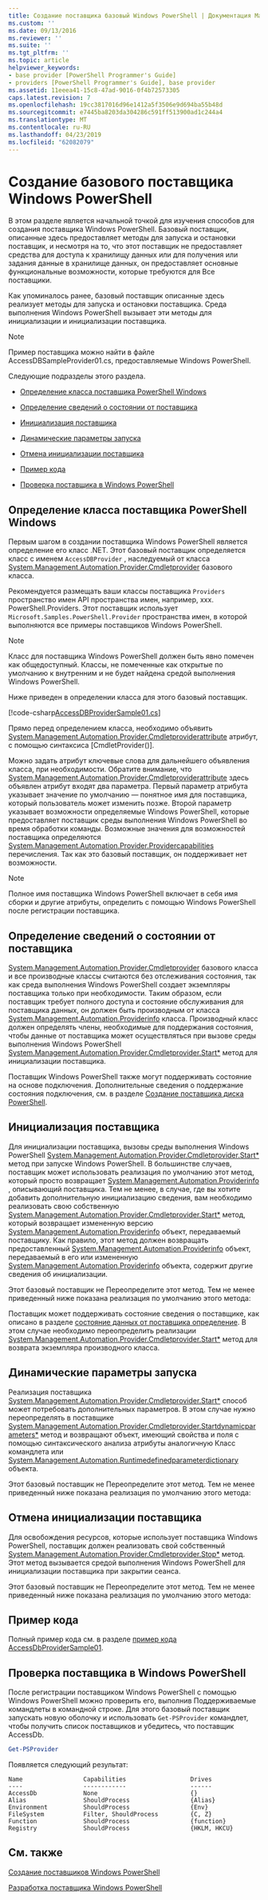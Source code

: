 ```yaml
---
title: Создание поставщика базовый Windows PowerShell | Документация Майкрософт
ms.custom: ''
ms.date: 09/13/2016
ms.reviewer: ''
ms.suite: ''
ms.tgt_pltfrm: ''
ms.topic: article
helpviewer_keywords:
- base provider [PowerShell Programmer's Guide]
- providers [PowerShell Programmer's Guide], base provider
ms.assetid: 11eeea41-15c8-47ad-9016-0f4b72573305
caps.latest.revision: 7
ms.openlocfilehash: 19cc3817016d96e1412a5f3506e9d694ba55b48d
ms.sourcegitcommit: e7445ba8203da304286c591ff513900ad1c244a4
ms.translationtype: MT
ms.contentlocale: ru-RU
ms.lasthandoff: 04/23/2019
ms.locfileid: "62082079"
---
```

# <a name="creating-a-basic-windows-powershell-provider"></a>Создание базового поставщика Windows PowerShell

В этом разделе является начальной точкой для изучения способов для создания поставщика Windows PowerShell. Базовый поставщик, описанные здесь предоставляет методы для запуска и остановки поставщик, и несмотря на то, что этот поставщик не предоставляет средства для доступа к хранилищу данных или для получения или задания данные в хранилище данных, он предоставляет основные функциональные возможности, которые требуются для Все поставщики.

Как упоминалось ранее, базовый поставщик описанные здесь реализует методы для запуска и остановки поставщика. Среда выполнения Windows PowerShell вызывает эти методы для инициализации и инициализации поставщика.

> [!NOTE]
> Пример поставщика можно найти в файле AccessDBSampleProvider01.cs, предоставляемые Windows PowerShell.

Следующие подразделы этого раздела.

- [Определение класса поставщика PowerShell Windows](#Defining-the-Windows-PowerShell-Provider-Class)

- [Определение сведений о состоянии от поставщика](#Defining-Provider-Specific-State-Information)

- [Инициализация поставщика](#Initializing-the-Provider)

- [Динамические параметры запуска](#Start-Dynamic-Parameters)

- [Отмена инициализации поставщика](#Uninitializing-the-Provider)

- [Пример кода](#Code-Sample)

- [Проверка поставщика в Windows PowerShell](#Testing-the-Windows-PowerShell-Provider)

## <a name="defining-the-windows-powershell-provider-class"></a>Определение класса поставщика PowerShell Windows

Первым шагом в создании поставщика Windows PowerShell является определение его класс .NET. Этот базовый поставщик определяется класс с именем `AccessDBProvider` , наследуемый от класса [System.Management.Automation.Provider.Cmdletprovider](/dotnet/api/System.Management.Automation.Provider.CmdletProvider) базового класса.

Рекомендуется размещать ваши классы поставщика `Providers` пространство имен API пространства имен, например, xxx. PowerShell.Providers. Этот поставщик использует `Microsoft.Samples.PowerShell.Provider` пространства имен, в которой выполняются все примеры поставщиков Windows PowerShell.

> [!NOTE]
> Класс для поставщика Windows PowerShell должен быть явно помечен как общедоступный. Классы, не помеченные как открытые по умолчанию к внутренним и не будет найдена средой выполнения Windows PowerShell.

Ниже приведен в определении класса для этого базовый поставщик.

[!code-csharp[AccessDBProviderSample01.cs](../../powershell-sdk-samples/SDK-2.0/csharp/AccessDBProviderSample01/AccessDBProviderSample01.cs#L23-L24 "AccessDBProviderSample01.cs")]

Прямо перед определением класса, необходимо объявить [System.Management.Automation.Provider.Cmdletproviderattribute](/dotnet/api/System.Management.Automation.Provider.CmdletProviderAttribute) атрибут, с помощью синтаксиса [CmdletProvider()].

Можно задать атрибут ключевые слова для дальнейшего объявления класса, при необходимости. Обратите внимание, что [System.Management.Automation.Provider.Cmdletproviderattribute](/dotnet/api/System.Management.Automation.Provider.CmdletProviderAttribute) здесь объявлен атрибут входят два параметра. Первый параметр атрибута указывает значение по умолчанию — понятное имя для поставщика, который пользователь может изменить позже. Второй параметр указывает возможности определяемые Windows PowerShell, которые предоставляет поставщик среды выполнения Windows PowerShell во время обработки команды. Возможные значения для возможностей поставщика определяются [System.Management.Automation.Provider.Providercapabilities](/dotnet/api/System.Management.Automation.Provider.ProviderCapabilities) перечисления. Так как это базовый поставщик, он поддерживает нет возможности.

> [!NOTE]
> Полное имя поставщика Windows PowerShell включает в себя имя сборки и другие атрибуты, определить с помощью Windows PowerShell после регистрации поставщика.

## <a name="defining-provider-specific-state-information"></a>Определение сведений о состоянии от поставщика

[System.Management.Automation.Provider.Cmdletprovider](/dotnet/api/System.Management.Automation.Provider.CmdletProvider) базового класса и все производные классы считаются без отслеживания состояния, так как среда выполнения Windows PowerShell создает экземпляры поставщика только при необходимости. Таким образом, если поставщик требует полного доступа и состояние обслуживания для поставщика данных, он должен быть производным от класса [System.Management.Automation.Providerinfo](/dotnet/api/System.Management.Automation.ProviderInfo) класса. Производный класс должен определять члены, необходимые для поддержания состояния, чтобы данные от поставщика может осуществляться при вызове среды выполнения Windows PowerShell [System.Management.Automation.Provider.Cmdletprovider.Start*](/dotnet/api/System.Management.Automation.Provider.CmdletProvider.Start) метод для инициализации поставщика.

Поставщик Windows PowerShell также могут поддерживать состояние на основе подключения. Дополнительные сведения о поддержание состояния подключения, см. в разделе [Создание поставщика диска PowerShell](./creating-a-windows-powershell-drive-provider.md).

## <a name="initializing-the-provider"></a>Инициализация поставщика

Для инициализации поставщика, вызовы среды выполнения Windows PowerShell [System.Management.Automation.Provider.Cmdletprovider.Start*](/dotnet/api/System.Management.Automation.Provider.CmdletProvider.Start) метод при запуске Windows PowerShell. В большинстве случаев, поставщик может использовать реализация по умолчанию этот метод, который просто возвращает [System.Management.Automation.Providerinfo](/dotnet/api/System.Management.Automation.ProviderInfo) , описывающий поставщика. Тем не менее, в случае, где вы хотите добавить дополнительную инициализацию сведения, вам необходимо реализовать свою собственную [System.Management.Automation.Provider.Cmdletprovider.Start*](/dotnet/api/System.Management.Automation.Provider.CmdletProvider.Start) метод, который возвращает измененную версию [ System.Management.Automation.Providerinfo](/dotnet/api/System.Management.Automation.ProviderInfo) объект, передаваемый поставщику. Как правило, этот метод должен возвращать предоставленный [System.Management.Automation.Providerinfo](/dotnet/api/System.Management.Automation.ProviderInfo) объект, передаваемый в его или измененную [System.Management.Automation.Providerinfo](/dotnet/api/System.Management.Automation.ProviderInfo) объекта, содержит другие сведения об инициализации.

Этот базовый поставщик не Переопределите этот метод. Тем не менее приведенный ниже показана реализация по умолчанию этого метода:

<!-- TODO!!!: review snippet reference  [!CODE [Msh_samplesaccessdbprov01#accessdbprov01ProviderStart](Msh_samplesaccessdbprov01#accessdbprov01ProviderStart)]  -->

Поставщик может поддерживать состояние сведения о поставщике, как описано в разделе [состояние данных от поставщика определение](#Defining-Provider-Specific-State-Information). В этом случае необходимо переопределить реализации [System.Management.Automation.Provider.Cmdletprovider.Start*](/dotnet/api/System.Management.Automation.Provider.CmdletProvider.Start) метод для возврата экземпляра производного класса.

## <a name="start-dynamic-parameters"></a>Динамические параметры запуска

Реализация поставщика [System.Management.Automation.Provider.Cmdletprovider.Start*](/dotnet/api/System.Management.Automation.Provider.CmdletProvider.Start) способ может потребовать дополнительных параметров. В этом случае нужно переопределять в поставщике [System.Management.Automation.Provider.Cmdletprovider.Startdynamicparameters*](/dotnet/api/System.Management.Automation.Provider.CmdletProvider.StartDynamicParameters) метод и возвращают объект, имеющий свойства и поля с помощью синтаксического анализа атрибуты аналогичную Класс командлета или [System.Management.Automation.Runtimedefinedparameterdictionary](/dotnet/api/System.Management.Automation.RuntimeDefinedParameterDictionary) объекта.

Этот базовый поставщик не Переопределите этот метод. Тем не менее приведенный ниже показана реализация по умолчанию этого метода:

<!-- TODO!!!: review snippet reference  [!CODE [Msh_samplesaccessdbprov01#accessdbprov01ProviderDynamicParameters](Msh_samplesaccessdbprov01#accessdbprov01ProviderDynamicParameters)]  -->

## <a name="uninitializing-the-provider"></a>Отмена инициализации поставщика

Для освобождения ресурсов, которые использует поставщика Windows PowerShell, поставщик должен реализовать свой собственный [System.Management.Automation.Provider.Cmdletprovider.Stop*](/dotnet/api/System.Management.Automation.Provider.CmdletProvider.Stop) метод. Этот метод вызывается средой выполнения Windows PowerShell для инициализации поставщика при закрытии сеанса.

Этот базовый поставщик не Переопределите этот метод. Тем не менее приведенный ниже показана реализация по умолчанию этого метода:

<!-- TODO!!!: review snippet reference  [!CODE [Msh_samplesaccessdbprov01#accessdbprov01ProviderStop](Msh_samplesaccessdbprov01#accessdbprov01ProviderStop)]  -->

## <a name="code-sample"></a>Пример кода

Полный пример кода см. в разделе [пример кода AccessDbProviderSample01](./accessdbprovidersample01-code-sample.md).

## <a name="testing-the-windows-powershell-provider"></a>Проверка поставщика в Windows PowerShell

После регистрации поставщиком Windows PowerShell с помощью Windows PowerShell можно проверить его, выполнив Поддерживаемые командлеты в командной строке. Для этого базовый поставщик запускать новую оболочку и использовать `Get-PSProvider` командлет, чтобы получить список поставщиков и убедитесь, что поставщик AccessDb.

```powershell
Get-PSProvider
```

Появляется следующий результат:

```output
Name                 Capabilities                  Drives
----                 ------------                  ------
AccessDb             None                          {}
Alias                ShouldProcess                 {Alias}
Environment          ShouldProcess                 {Env}
FileSystem           Filter, ShouldProcess         {C, Z}
Function             ShouldProcess                 {function}
Registry             ShouldProcess                 {HKLM, HKCU}
```

## <a name="see-also"></a>См. также

[Создание поставщиков Windows PowerShell](./how-to-create-a-windows-powershell-provider.md)

[Разработка поставщика Windows PowerShell](./designing-your-windows-powershell-provider.md)